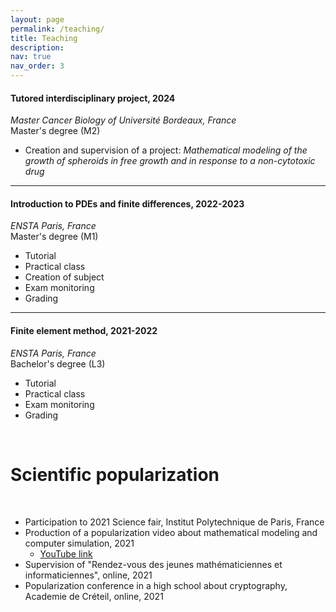 ```yaml
---
layout: page
permalink: /teaching/
title: Teaching
description:
nav: true
nav_order: 3
---
```


<!-- For now, this page is assumed to be a static description of your courses. You can convert it to a collection similar to `_projects/` so that you can have a dedicated page for each course.

Organize your courses by years, topics, or universities, however you like! -->
#### Tutored interdisciplinary project, 2024
*Master Cancer Biology of Université Bordeaux, France*<br>Master's degree (M2)
- Creation and supervision of a project: *Mathematical modeling of the growth of spheroids in free growth and in response to a non-cytotoxic drug*

---

#### Introduction to PDEs and finite differences, 2022-2023
*ENSTA Paris, France*<br>Master's degree (M1)
- Tutorial
- Practical class
- Creation of subject
- Exam monitoring
- Grading

---

#### Finite element method, 2021-2022
*ENSTA Paris, France*<br>Bachelor's degree (L3)
- Tutorial 
- Practical class
- Exam monitoring
- Grading

<br>

# Scientific popularization

<br>

- Participation to 2021 Science fair, Institut Polytechnique de Paris, France
- Production of a popularization video about mathematical modeling and computer simulation, 2021
    - [YouTube link](https://www.youtube.com/watch?v=28C1C3UmStE)
- Supervision of "Rendez-vous des jeunes mathématiciennes et informaticiennes", online, 2021
- Popularization conference in a high school about cryptography, Academie de Créteil, online, 2021